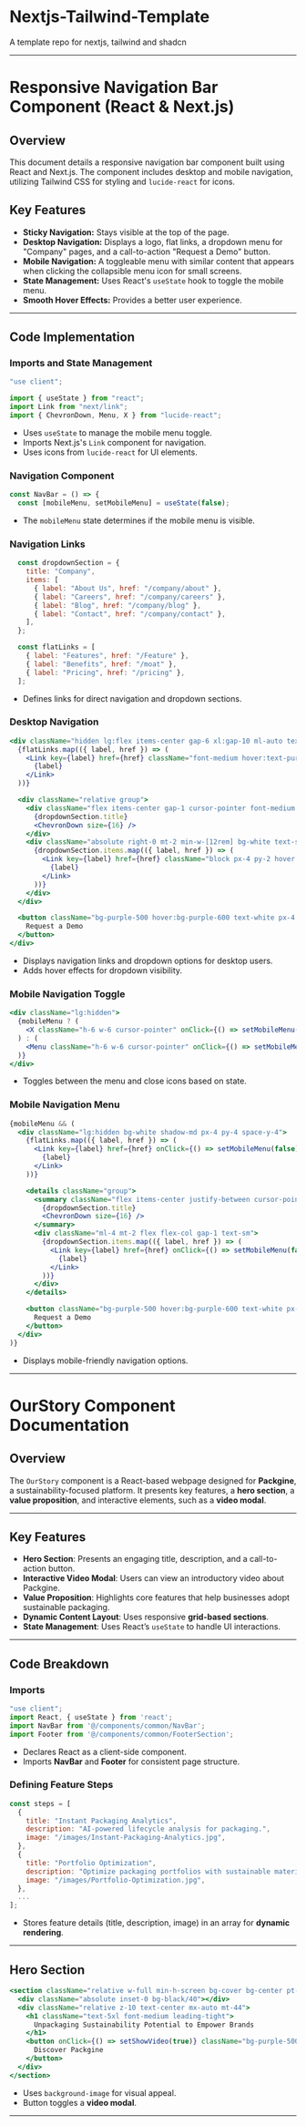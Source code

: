 # Nextjs-Tailwind-Template
A template repo for nextjs, tailwind and shadcn

---

# **Responsive Navigation Bar Component (React & Next.js)**

## **Overview**
This document details a responsive navigation bar component built using React and Next.js. The component includes desktop and mobile navigation, utilizing Tailwind CSS for styling and `lucide-react` for icons.

## **Key Features**
- **Sticky Navigation:** Stays visible at the top of the page.
- **Desktop Navigation:** Displays a logo, flat links, a dropdown menu for "Company" pages, and a call-to-action "Request a Demo" button.
- **Mobile Navigation:** A toggleable menu with similar content that appears when clicking the collapsible menu icon for small screens.
- **State Management:** Uses React's `useState` hook to toggle the mobile menu.
- **Smooth Hover Effects:** Provides a better user experience.

---

## **Code Implementation**

### **Imports and State Management**
```jsx
"use client";

import { useState } from "react";
import Link from "next/link";
import { ChevronDown, Menu, X } from "lucide-react";
```

- Uses `useState` to manage the mobile menu toggle.
- Imports Next.js's `Link` component for navigation.
- Uses icons from `lucide-react` for UI elements.

### **Navigation Component**
```jsx
const NavBar = () => {
  const [mobileMenu, setMobileMenu] = useState(false);
```
- The `mobileMenu` state determines if the mobile menu is visible.

### **Navigation Links**
```jsx
  const dropdownSection = {
    title: "Company",   
    items: [
      { label: "About Us", href: "/company/about" },
      { label: "Careers", href: "/company/careers" },
      { label: "Blog", href: "/company/blog" },
      { label: "Contact", href: "/company/contact" },
    ],
  };

  const flatLinks = [
    { label: "Features", href: "/Feature" },
    { label: "Benefits", href: "/moat" },
    { label: "Pricing", href: "/pricing" },
  ];
```
- Defines links for direct navigation and dropdown sections.

### **Desktop Navigation**
```jsx
<div className="hidden lg:flex items-center gap-6 xl:gap-10 ml-auto text-primary">
  {flatLinks.map(({ label, href }) => (
    <Link key={label} href={href} className="font-medium hover:text-purple-400">
      {label}
    </Link>
  ))}

  <div className="relative group">
    <div className="flex items-center gap-1 cursor-pointer font-medium hover:text-secondary">
      {dropdownSection.title}
      <ChevronDown size={16} />
    </div>
    <div className="absolute right-0 mt-2 min-w-[12rem] bg-white text-secondary shadow-md rounded-md py-2 z-50 opacity-0 group-hover:opacity-100 group-hover:visible invisible transition-all duration-200">
      {dropdownSection.items.map(({ label, href }) => (
        <Link key={label} href={href} className="block px-4 py-2 hover:bg-gray-100 text-sm truncate">
          {label}
        </Link>
      ))}
    </div>
  </div>

  <button className="bg-purple-500 hover:bg-purple-600 text-white px-4 xl:px-6 py-2 rounded-md font-medium">
    Request a Demo
  </button>
</div>
```
- Displays navigation links and dropdown options for desktop users.
- Adds hover effects for dropdown visibility.

### **Mobile Navigation Toggle**
```jsx
<div className="lg:hidden">
  {mobileMenu ? (
    <X className="h-6 w-6 cursor-pointer" onClick={() => setMobileMenu(false)} />
  ) : (
    <Menu className="h-6 w-6 cursor-pointer" onClick={() => setMobileMenu(true)} />
  )}
</div>
```
- Toggles between the menu and close icons based on state.

### **Mobile Navigation Menu**
```jsx
{mobileMenu && (
  <div className="lg:hidden bg-white shadow-md px-4 py-4 space-y-4">
    {flatLinks.map(({ label, href }) => (
      <Link key={label} href={href} onClick={() => setMobileMenu(false)} className="block font-medium py-2">
        {label}
      </Link>
    ))}

    <details className="group">
      <summary className="flex items-center justify-between cursor-pointer font-medium py-2">
        {dropdownSection.title}
        <ChevronDown size={16} />
      </summary>
      <div className="ml-4 mt-2 flex flex-col gap-1 text-sm">
        {dropdownSection.items.map(({ label, href }) => (
          <Link key={label} href={href} onClick={() => setMobileMenu(false)} className="py-1">
            {label}
          </Link>
        ))}
      </div>
    </details>

    <button className="bg-purple-500 hover:bg-purple-600 text-white px-4 py-2 rounded-md font-medium w-full">
      Request a Demo
    </button>
  </div>
)}
```
- Displays mobile-friendly navigation options.

---

# **OurStory Component Documentation**

## **Overview**
The `OurStory` component is a React-based webpage designed for **Packgine**, a sustainability-focused platform. It presents key features, a **hero section**, a **value proposition**, and interactive elements, such as a **video modal**.

---

## **Key Features**
- **Hero Section**: Presents an engaging title, description, and a call-to-action button.
- **Interactive Video Modal**: Users can view an introductory video about Packgine.
- **Value Proposition**: Highlights core features that help businesses adopt sustainable packaging.
- **Dynamic Content Layout**: Uses responsive **grid-based sections**.
- **State Management**: Uses React’s `useState` to handle UI interactions.

---

## **Code Breakdown**
### **Imports**
```jsx
"use client";
import React, { useState } from 'react';
import NavBar from '@/components/common/NavBar';
import Footer from '@/components/common/FooterSection';
```
- Declares React as a client-side component.
- Imports **NavBar** and **Footer** for consistent page structure.

### **Defining Feature Steps**
```jsx
const steps = [
  {
    title: "Instant Packaging Analytics",
    description: "AI-powered lifecycle analysis for packaging.",
    image: "/images/Instant-Packaging-Analytics.jpg",
  },
  {
    title: "Portfolio Optimization",
    description: "Optimize packaging portfolios with sustainable materials.",
    image: "/images/Portfolio-Optimization.jpg",
  },
  ...
];
```
- Stores feature details (title, description, image) in an array for **dynamic rendering**.

---

## **Hero Section**
```jsx
<section className="relative w-full min-h-screen bg-cover bg-center pt-28 pb-32">
  <div className="absolute inset-0 bg-black/40"></div>
  <div className="relative z-10 text-center mx-auto mt-44">
    <h1 className="text-5xl font-medium leading-tight">
      Unpackaging Sustainability Potential to Empower Brands
    </h1>
    <button onClick={() => setShowVideo(true)} className="bg-purple-500 px-6 py-3 rounded-md">
      Discover Packgine
    </button>
  </div>
</section>
```
- Uses `background-image` for visual appeal.
- Button toggles a **video modal**.

---
